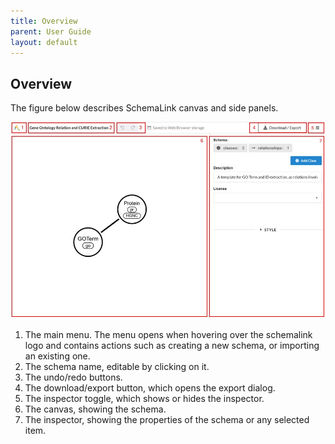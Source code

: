 ```yaml
---
title: Overview
parent: User Guide
layout: default
---
```


## Overview

<!-- ema This is how the general view of schemalink looks like: -->
The figure below describes SchemaLink canvas and side panels.

![home page](../../assets/images/schemalink_screenshot.jpg)

<!-- In this view you can find: -->

1. The main menu. The menu opens when hovering over the schemalink logo and
   contains actions such as creating a new schema, or importing an existing one.
2. The schema name, editable by clicking on it.
3. The undo/redo buttons.
4. The download/export button, which opens the export dialog.
5. The inspector toggle, which shows or hides the inspector.
6. The canvas, showing the schema.
7. The inspector, showing the properties of the schema or any selected item.
